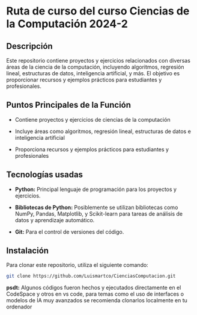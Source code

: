 # Ruta de curso del curso Ciencias de la Computación 2024-2

## Descripción
Este repositorio contiene proyectos y ejercicios relacionados con diversas áreas de la ciencia de la computación, incluyendo algoritmos, regresión lineal, estructuras de datos, inteligencia artificial, y más. El objetivo es proporcionar recursos y ejemplos prácticos para estudiantes y profesionales.

## Puntos Principales de la Función
- Contiene proyectos y ejercicios de ciencias de la computación
  
- Incluye áreas como algoritmos, regresión lineal, estructuras de datos e inteligencia artificial
  
- Proporciona recursos y ejemplos prácticos para estudiantes y profesionales

## Tecnologías usadas
- **Python:** Principal lenguaje de programación para los proyectos y ejercicios.

- **Bibliotecas de Python:** Posiblemente se utilizan bibliotecas como NumPy, Pandas, Matplotlib, y Scikit-learn para tareas de análisis de datos y aprendizaje automático.

- **Git:** Para el control de versiones del código.

## Instalación

Para clonar este repositorio, utiliza el siguiente comando:

```bash
git clone https://github.com/Luismartco/CienciasComputacion.git
```

**psdt:** Algunos códigos fueron hechos y ejecutados directamente en el CodeSpace y otros en vs code, para temas como el uso de interfaces o modelos de IA muy avanzados se recomienda clonarlos localmente en tu ordenador

